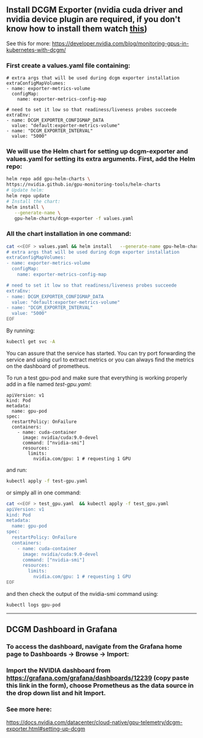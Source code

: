 ## Install DCGM Exporter (nvidia cuda driver and nvidia device plugin are required, if you don't know how to install them watch [this](https://github.com/aferikoglou/mlab-k8s-cluster-setup/tree/main/prometheus/README.md))

See this for more:
https://developer.nvidia.com/blog/monitoring-gpus-in-kubernetes-with-dcgm/

### First create a values.yaml file containing:
```
# extra args that will be used during dcgm exporter installation
extraConfigMapVolumes:
- name: exporter-metrics-volume
  configMap:
    name: exporter-metrics-config-map

# need to set it low so that readiness/liveness probes succeede
extraEnv:
- name: DCGM_EXPORTER_CONFIGMAP_DATA
  value: "default:exporter-metrics-volume"
- name: "DCGM_EXPORTER_INTERVAL"
  value: "5000"
```

### We will use the Helm chart for setting up dcgm-exporter and values.yaml for setting its extra arguments. First, add the Helm repo:
``` bash
helm repo add gpu-helm-charts \
https://nvidia.github.io/gpu-monitoring-tools/helm-charts
# Update helm:
helm repo update
# Install the chart:
helm install \
   --generate-name \
   gpu-helm-charts/dcgm-exporter -f values.yaml
```

### All the chart installation in one command:
```bash
cat <<EOF > values.yaml && helm install   --generate-name gpu-helm-charts/dcgm-exporter -f values.yaml
# extra args that will be used during dcgm exporter installation
extraConfigMapVolumes:
- name: exporter-metrics-volume
  configMap:
    name: exporter-metrics-config-map

# need to set it low so that readiness/liveness probes succeede
extraEnv:
- name: DCGM_EXPORTER_CONFIGMAP_DATA
  value: "default:exporter-metrics-volume"
- name: "DCGM_EXPORTER_INTERVAL"
  value: "5000"
EOF
```

By running:
``` bash 
kubectl get svc -A
```
You can assure that the service has started. You can try port forwarding the service and using curl to extract metrics or you can always find the metrics on the dashboard of prometheus.

To run a test gpu-pod and make sure that everything is working properly add in a file named *test-gpu.yaml*:
```
apiVersion: v1
kind: Pod
metadata:
  name: gpu-pod
spec:
  restartPolicy: OnFailure
  containers:
    - name: cuda-container
      image: nvidia/cuda:9.0-devel
      command: ["nvidia-smi"]
      resources:
        limits:
          nvidia.com/gpu: 1 # requesting 1 GPU 
```
and run:
```bash
kubectl apply -f test-gpu.yaml
```
or simply all in one command:
```bash
cat <<EOF > test_gpu.yaml  && kubectl apply -f test_gpu.yaml  
apiVersion: v1
kind: Pod
metadata:
  name: gpu-pod
spec:
  restartPolicy: OnFailure
  containers:
    - name: cuda-container
      image: nvidia/cuda:9.0-devel
      command: ["nvidia-smi"]
      resources:
        limits:
          nvidia.com/gpu: 1 # requesting 1 GPU 
EOF
```
and then check the output of the nvidia-smi command using:
```bash
kubectl logs gpu-pod
```
---
## DCGM Dashboard in Grafana

### To access the dashboard, navigate from the Grafana home page to Dashboards -> Browse -> Import:
### Import the NVIDIA dashboard from https://grafana.com/grafana/dashboards/12239 (copy paste this link in the form), choose Prometheus as the data source in the drop down list and hit Import.

### See more here:
https://docs.nvidia.com/datacenter/cloud-native/gpu-telemetry/dcgm-exporter.html#setting-up-dcgm